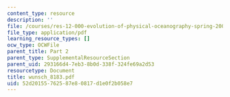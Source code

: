 ```yaml
---
content_type: resource
description: ''
file: /courses/res-12-000-evolution-of-physical-oceanography-spring-2007/52d20155762587e80817d1e0f2b058e7_wunsch_8183.pdf
file_type: application/pdf
learning_resource_types: []
ocw_type: OCWFile
parent_title: Part 2
parent_type: SupplementalResourceSection
parent_uid: 293166d4-7eb3-8b0d-338f-324fe69a2d53
resourcetype: Document
title: wunsch_8183.pdf
uid: 52d20155-7625-87e8-0817-d1e0f2b058e7
---
```

